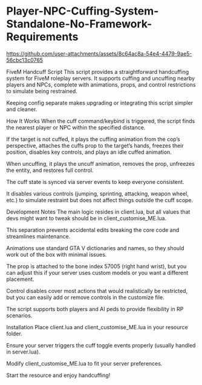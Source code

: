 # Player-NPC-Cuffing-System-Standalone-No-Framework-Requirements

https://github.com/user-attachments/assets/8c64ac8a-54e4-4479-9ae5-56cbc13c0765

FiveM Handcuff Script
This script provides a straightforward handcuffing system for FiveM roleplay servers. It supports cuffing and uncuffing nearby players and NPCs, complete with animations, props, and control restrictions to simulate being restrained.

Keeping config separate makes upgrading or integrating this script simpler and cleaner.

How It Works
When the cuff command/keybind is triggered, the script finds the nearest player or NPC within the specified distance.

If the target is not cuffed, it plays the cuffing animation from the cop’s perspective, attaches the cuffs prop to the target’s hands, freezes their position, disables key controls, and plays an idle cuffed animation.

When uncuffing, it plays the uncuff animation, removes the prop, unfreezes the entity, and restores full control.

The cuff state is synced via server events to keep everyone consistent.

It disables various controls (jumping, sprinting, attacking, weapon wheel, etc.) to simulate restraint but does not affect things outside the cuff scope.

Development Notes
The main logic resides in client.lua, but all values that devs might want to tweak should be in client_customise_ME.lua.

This separation prevents accidental edits breaking the core code and streamlines maintenance.

Animations use standard GTA V dictionaries and names, so they should work out of the box with minimal issues.

The prop is attached to the bone index 57005 (right hand wrist), but you can adjust this if your server uses custom models or you want a different placement.

Control disables cover most actions that would realistically be restricted, but you can easily add or remove controls in the customize file.

The script supports both players and AI peds to provide flexibility in RP scenarios.

Installation
Place client.lua and client_customise_ME.lua in your resource folder.

Ensure your server triggers the cuff toggle events properly (usually handled in server.lua).

Modify client_customise_ME.lua to fit your server preferences.

Start the resource and enjoy handcuffing!



